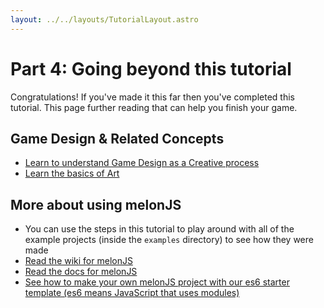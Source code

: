 ```yaml
---
layout: ../../layouts/TutorialLayout.astro
---
```


# Part 4: Going beyond this tutorial

Congratulations! If you've made it this far then you've completed this tutorial. This page further reading that can help you finish your game.

## Game Design & Related Concepts

-   [Learn to understand Game Design as a Creative process](/game-design-creative-resources)
-   [Learn the basics of Art](/learn-about-art)

## More about using melonJS

-   You can use the steps in this tutorial to play around with all of the example projects (inside the `examples` directory) to see how they were made
-   [Read the wiki for melonJS](https://github.com/melonjs/melonJS/wiki)
-   [Read the docs for melonJS](https://melonjs.github.io/melonJS/docs/)
-   [See how to make your own melonJS project with our es6 starter template (es6 means JavaScript that uses modules)](/making-games-with-es6)
